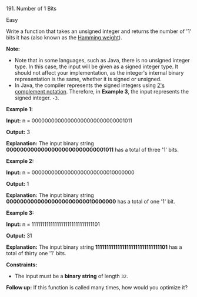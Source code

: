 191\. Number of 1 Bits

Easy

Write a function that takes an unsigned integer and returns the number of '1' bits it has (also known as the [Hamming weight](http://en.wikipedia.org/wiki/Hamming_weight)).

**Note:**

*   Note that in some languages, such as Java, there is no unsigned integer type. In this case, the input will be given as a signed integer type. It should not affect your implementation, as the integer's internal binary representation is the same, whether it is signed or unsigned.
*   In Java, the compiler represents the signed integers using [2's complement notation](https://en.wikipedia.org/wiki/Two%27s_complement). Therefore, in **Example 3**, the input represents the signed integer. `-3`.

**Example 1:**

**Input:** n = 00000000000000000000000000001011

**Output:** 3

**Explanation:** The input binary string **00000000000000000000000000001011** has a total of three '1' bits. 

**Example 2:**

**Input:** n = 00000000000000000000000010000000

**Output:** 1

**Explanation:** The input binary string **00000000000000000000000010000000** has a total of one '1' bit. 

**Example 3:**

**Input:** n = 11111111111111111111111111111101

**Output:** 31

**Explanation:** The input binary string **11111111111111111111111111111101** has a total of thirty one '1' bits. 

**Constraints:**

*   The input must be a **binary string** of length `32`.

**Follow up:** If this function is called many times, how would you optimize it?

